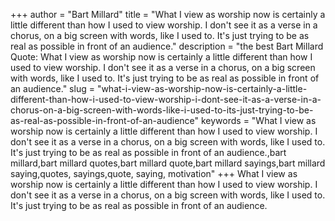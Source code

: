 +++
author = "Bart Millard"
title = "What I view as worship now is certainly a little different than how I used to view worship. I don't see it as a verse in a chorus, on a big screen with words, like I used to. It's just trying to be as real as possible in front of an audience."
description = "the best Bart Millard Quote: What I view as worship now is certainly a little different than how I used to view worship. I don't see it as a verse in a chorus, on a big screen with words, like I used to. It's just trying to be as real as possible in front of an audience."
slug = "what-i-view-as-worship-now-is-certainly-a-little-different-than-how-i-used-to-view-worship-i-dont-see-it-as-a-verse-in-a-chorus-on-a-big-screen-with-words-like-i-used-to-its-just-trying-to-be-as-real-as-possible-in-front-of-an-audience"
keywords = "What I view as worship now is certainly a little different than how I used to view worship. I don't see it as a verse in a chorus, on a big screen with words, like I used to. It's just trying to be as real as possible in front of an audience.,bart millard,bart millard quotes,bart millard quote,bart millard sayings,bart millard saying,quotes, sayings,quote, saying, motivation"
+++
What I view as worship now is certainly a little different than how I used to view worship. I don't see it as a verse in a chorus, on a big screen with words, like I used to. It's just trying to be as real as possible in front of an audience.
